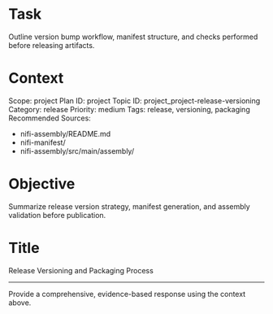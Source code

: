 # Task
Outline version bump workflow, manifest structure, and checks performed before releasing artifacts.

# Context
Scope: project
Plan ID: project
Topic ID: project_project-release-versioning
Category: release
Priority: medium
Tags: release, versioning, packaging
Recommended Sources:
- nifi-assembly/README.md
- nifi-manifest/
- nifi-assembly/src/main/assembly/

# Objective
Summarize release version strategy, manifest generation, and assembly validation before publication.

# Title
Release Versioning and Packaging Process

---
Provide a comprehensive, evidence-based response using the context above.
